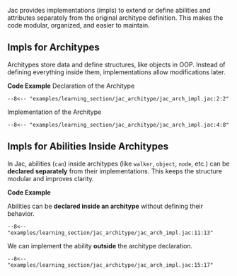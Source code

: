 Jac provides implementations (impls) to extend or define abilities and attributes separately from the original architype definition. This makes the code modular, organized, and easier to maintain.

## Impls for Architypes

Architypes store data and define structures, like objects in OOP. Instead of defining everything inside them, implementations allow modifications later.

**Code Example**
Declaration of the Architype

```jac linenums="1"
--8<-- "examples/learning_section/jac_architype/jac_arch_impl.jac:2:2"
```

Implementation of the Architype
```jac linenums="2"
--8<-- "examples/learning_section/jac_architype/jac_arch_impl.jac:4:8"
```

## Impls for Abilities Inside Architypes

In Jac, abilities (`can`) inside architypes (like `walker`, `object`, `node`, etc.) can be **declared separately** from their implementations. This keeps the structure modular and improves clarity.

**Code Example**

Abilities can be **declared inside an architype** without defining their behavior.

```jac linenums="1"
--8<-- "examples/learning_section/jac_architype/jac_arch_impl.jac:11:13"
```

We can implement the ability **outside** the architype declaration.

```jac linenums="5"
--8<-- "examples/learning_section/jac_architype/jac_arch_impl.jac:15:17"
```